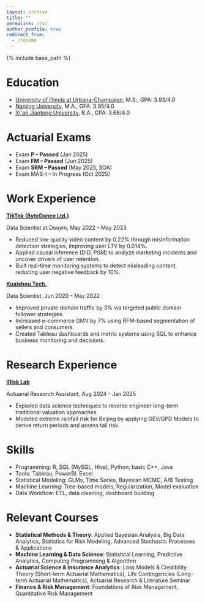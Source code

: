 ```yaml
---
layout: archive
title: ""
permalink: /cv/
author_profile: true
redirect_from:
  - /resume
---
```


{% include base_path %}

Education
======
* [University of Illinois at Urbana-Champaign](https://illinois.edu/), M.S., GPA: 3.93/4.0
* [Nanjing University](https://www.nju.edu.cn/en/About.htm), M.A., GPA: 3.95/4.0
* [Xi'an Jiaotong University](https://en.xjtu.edu.cn/2021-04/07/c_602482.htm), B.A., GPA: 3.68/4.0

Actuarial Exams
======
* Exam **P – Passed** (Jan 2025)
* Exam **FM – Passed** (Jun 2025)
* Exam **SRM – Passed** (May 2025, SOA)
* Exam MAS-I – In Progress (Oct 2025)

Work Experience
======
**[TikTok (ByteDance Ltd.)](https://www.douyin.com)**

Data Scientist at Douyin, May 2022 – May 2023

* Reduced low-quality video content by 0.22% through misinformation detection strategies, improving user LTV by 0.014%.
* Applied causal inference (DID, PSM) to analyze marketing incidents and uncover drivers of user retention.
* Built real-time monitoring systems to detect misleading content, reducing user negative feedback by 10%.

**[Kuaishou Tech.](https://www.kuaishou.com)**

Data Scientist, Jun 2020 – May 2022

* Improved private domain traffic by 3% via targeted public domain follower strategies.
* Increased e-commerce GMV by 7% using RFM-based segmentation of sellers and consumers.
* Created Tableau dashboards and metric systems using SQL to enhance business monitoring and decisions.

Research Experience
======
**[IRisk Lab](https://asrm.illinois.edu/illinois-risk-lab/illinois-risk-lab-home)**

Actuarial Research Assistant, Aug 2024 - Jan 2025

* Explored data science techniques to reverse engineer long-term traditional valuation approaches.
* Modeled extreme rainfall risk for Beijing by applying GEV/GPD Models to derive return periods and assess tail risk.

Skills
======
* Programming: R, SQL (MySQL, Hive), Python; basic C++, Java
* Tools: Tableau, PowerBI, Excel
* Statistical Modeling: GLMs, Time Series, Bayesian MCMC, A/B Testing
* Machine Learning: Tree-based models, Regularization, Model evaluation
* Data Workflow: ETL, data cleaning, dashboard building

Relevant Courses
======
* **Statistical Methods & Theory**: Applied Bayesian Analysis, Big Data Analytics, Statistics for Risk Modeling, Advanced Stochastic Processes & Applications
* **Machine Learning & Data Science**: Statistical Learning, Predictive Analytics, Computing Programming & Algorithm
* **Actuarial Science & Insurance Analytics**: Loss Models & Credibility Theory (Short-term Actuarial Mathematics), Life Contingencies (Long-term Actuarial Mathematics), Actuarial Research & Literature Seminar
* **Finance & Risk Management**: Foundations of Risk Management, Quantitative Risk Management
  


